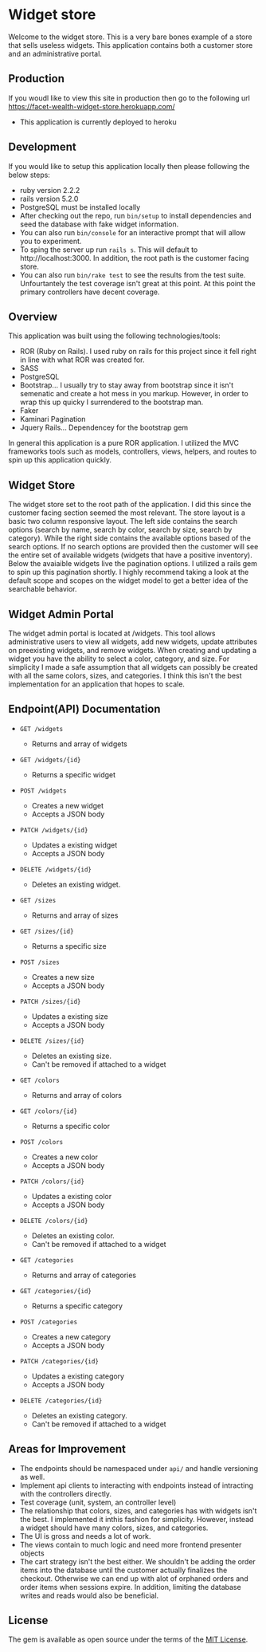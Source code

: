 # Widget store

Welcome to the widget store. This is a very bare bones example of a store that sells useless widgets. This application contains both a customer store and an administrative portal. 

## Production
If you woudl like to view this site in production then go to the following url https://facet-wealth-widget-store.herokuapp.com/

- This application is currently deployed to heroku

## Development
If you would like to setup this application locally then please following the below steps:

- ruby version 2.2.2
- rails version 5.2.0
- PostgreSQL must be installed locally
- After checking out the repo, run `bin/setup` to install dependencies and seed the database with fake widget information.
- You can also run `bin/console` for an interactive prompt that will allow you to experiment.
- To sping the server up run `rails s`. This will default to http://localhost:3000. In addition, the root path is the customer facing store.
- You can also run `bin/rake test` to see the results from the test suite. Unfourtantely the test coverage isn't great at this point. At this point the primary controllers have decent coverage.

## Overview

This application was built using the following technologies/tools:

- ROR (Ruby on Rails). I used ruby on rails for this project since it fell right in line with what ROR was created for.
- SASS
- PostgreSQL
- Bootstrap... I usually try to stay away from bootstrap since it isn't semenatic and create a hot mess in you markup. However, in order to wrap this up quicky I surrendered to the bootstrap man.
- Faker
- Kaminari Pagination
- Jquery Rails... Dependencey for the bootstrap gem


In general this application is a pure ROR application. I utilized the MVC frameworks tools such as models, controllers, views, helpers, and routes to spin up this application quickly.

## Widget Store

The widget store set to the root path of the application. I did this since the customer facing section seemed the most relevant. The store layout is a basic two column responsive layout. The left side contains the search options (search by name, search by color, search by size, search by category). While the right side contains the available options based of the search options. If no search options are provided then the customer will see the entire set of available widgets (widgets that have a positive inventory). Below the avaiaible widgets live the pagination options. I utilized a rails gem to spin up this pagination shortly. I highly recommend taking a look at the default scope and scopes on the widget model to get a better idea of the searchable behavior.

## Widget Admin Portal

The widget admin portal is located at /widgets. This tool allows administrative users to view all widgets, add new widgets, update attributes on preexisting widgets, and remove widgets. When creating and updating a widget you have the ability to select a color, category, and size. For simplicity I made a safe assumption that all widgets can possibly be created with all the same colors, sizes, and categories. I think this isn't the best implementation for an application that hopes to scale.

## Endpoint(API) Documentation

- `GET /widgets`
  - Returns and array of widgets
- `GET /widgets/{id}`
  - Returns a specific widget
- `POST /widgets`
  - Creates a new widget
  - Accepts a JSON body
- `PATCH /widgets/{id}`
  - Updates a existing widget
  - Accepts a JSON body
- `DELETE /widgets/{id}`
  - Deletes an existing widget.

- `GET /sizes`
  - Returns and array of sizes
- `GET /sizes/{id}`
  - Returns a specific size
- `POST /sizes`
  - Creates a new size
  - Accepts a JSON body
- `PATCH /sizes/{id}`
  - Updates a existing size
  - Accepts a JSON body
- `DELETE /sizes/{id}`
  - Deletes an existing size.
  - Can't be removed if attached to a widget

- `GET /colors`
  - Returns and array of colors
- `GET /colors/{id}`
  - Returns a specific color
- `POST /colors`
  - Creates a new color
  - Accepts a JSON body
- `PATCH /colors/{id}`
  - Updates a existing color
  - Accepts a JSON body
- `DELETE /colors/{id}`
  - Deletes an existing color.
  - Can't be removed if attached to a widget


- `GET /categories`
  - Returns and array of categories
- `GET /categories/{id}`
  - Returns a specific category
- `POST /categories`
  - Creates a new category
  - Accepts a JSON body
- `PATCH /categories/{id}`
  - Updates a existing category
  - Accepts a JSON body
- `DELETE /categories/{id}`
  - Deletes an existing category.
  - Can't be removed if attached to a widget

## Areas for Improvement

- The endpoints should be namespaced under `api/` and handle versioning as well.
- Implement api clients to interacting with endpoints instead of intracting with the controllers directly.
- Test coverage (unit, system, an controller level)
- The relationship that colors, sizes, and categories has with widgets isn't the best. I implemented it inthis fashion for simplicity. However, instead a widget should have many colors, sizes, and categories.
- The UI is gross and needs a lot of work.
- The views contain to much logic and need more frontend presenter objects
- The cart strategy isn't the best either. We shouldn't be adding the order items into the database until the customer actually finalizes the checkout. Otherwise we can end up with alot of orphaned orders and order items when sessions expire. In addition, limiting the database writes and reads would also be beneficial.

## License

The gem is available as open source under the terms of the [MIT License](http://opensource.org/licenses/MIT).
